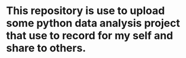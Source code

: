 # This repository is use to upload some python data analysis project that use to record for my self and share to others.
